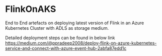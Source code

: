 # FlinkOnAKS
End to End artefacts on deploying latest version of Flink in an Azure Kubernetes Cluster with ADLS as storage medium.

Detailed deployment steps can be found in below link
https://medium.com/@ppradeep2008/deploy-flink-on-azure-kubernetes-service-and-connect-with-azure-event-hub-2abfa87edd1c
